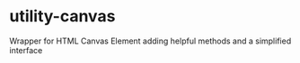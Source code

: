 # utility-canvas
 Wrapper for HTML Canvas Element adding helpful methods and a simplified interface
